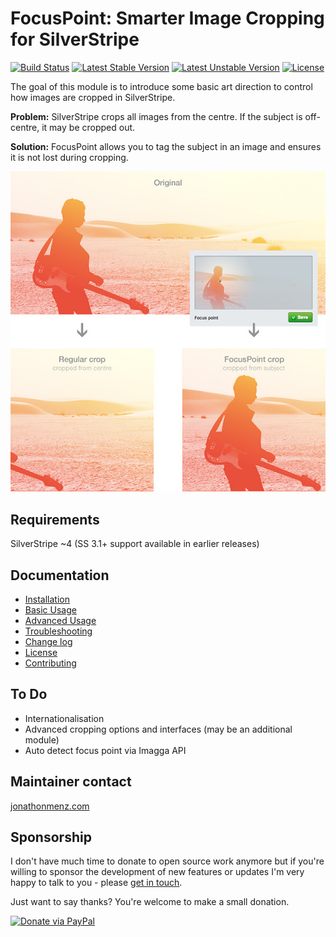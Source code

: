 # FocusPoint: Smarter Image Cropping for SilverStripe

[![Build Status](https://travis-ci.org/jonom/silverstripe-focuspoint.svg?branch=master)](https://travis-ci.org/jonom/focuspoint)
[![Latest Stable Version](https://poser.pugx.org/jonom/focuspoint/v/stable)](https://packagist.org/packages/jonom/focuspoint)
[![Latest Unstable Version](https://poser.pugx.org/jonom/focuspoint/v/unstable)](https://packagist.org/packages/jonom/focuspoint)
[![License](https://poser.pugx.org/jonom/focuspoint/license)](https://packagist.org/packages/jonom/focuspoint)

The goal of this module is to introduce some basic art direction to control how images are cropped in SilverStripe.

**Problem:** SilverStripe crops all images from the centre. If the subject is off-centre, it may be cropped out.

**Solution:** FocusPoint allows you to tag the subject in an image and ensures it is not lost during cropping.

![Comparison of cropping with and without FocusPoint](screenshots/comparison.jpg)

## Requirements

SilverStripe ~4 (SS 3.1+ support available in earlier releases)

## Documentation

* [Installation](docs/en/installation.md)
* [Basic Usage](docs/en/basic-usage.md)
* [Advanced Usage](docs/en/advanced-usage.md)
* [Troubleshooting](docs/en/troubleshooting.md)
* [Change log](changelog.md)
* [License](license.md)
* [Contributing](contributing.md)

## To Do

 * Internationalisation
 * Advanced cropping options and interfaces (may be an additional module)
 * Auto detect focus point via Imagga API

## Maintainer contact

[jonathonmenz.com](http://jonathonmenz.com)

## Sponsorship

I don't have much time to donate to open source work anymore but if you're willing to sponsor the development of new features or updates I'm very happy to talk to you - please [get in touch](http://jonathonmenz.com).

Just want to say thanks? You're welcome to make a small donation.

[![Donate via PayPal](http://jonathonmenz.com/static/github/donate_paypal.png)](https://www.paypal.com/cgi-bin/webscr?cmd=_s-xclick&hosted_button_id=Z5HEZREZSKA6A)
